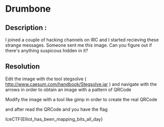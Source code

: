 # Drumbone

## Description :

I joined a couple of hacking channels on IRC and I started recieving these strange messages. Someone sent me this image. Can you figure out if there's anything suspicous hidden in it?

## Resolution

Edit the image with the tool stegsolve ( http://www.caesum.com/handbook/Stegsolve.jar ) and navigate with the arrows in order to obtain an image with a pattern of QRCode

Modify the image with a tool like gimp in order to create the real QRCode

and after read the QRCode and you have the flag

IceCTF{Elliot_has_been_mapping_bits_all_day}
